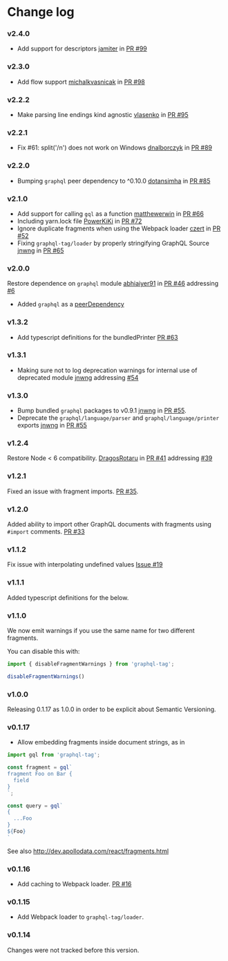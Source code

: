 # Change log

### v2.4.0
- Add support for descriptors [jamiter](https://github.com/jamiter) in [PR #99](https://github.com/apollographql/graphql-tag/pull/99)

### v2.3.0
- Add flow support [michalkvasnicak](https://github.com/michalkvasnicak) in [PR #98](https://github.com/apollographql/graphql-tag/pull/98)

### v2.2.2
- Make parsing line endings kind agnostic [vlasenko](https://github.com/vlasenko) in [PR #95](https://github.com/apollographql/graphql-tag/pull/95)

### v2.2.1
- Fix #61: split('/n') does not work on Windows [dnalborczyk](https://github.com/dnalborczyk) in [PR #89](https://github.com/apollographql/graphql-tag/pull/89)

### v2.2.0
- Bumping `graphql` peer dependency to ^0.10.0 [dotansimha](https://github.com/dotansimha) in [PR #85](https://github.com/apollographql/graphql-tag/pull/85)

### v2.1.0
- Add support for calling `gql` as a function [matthewerwin](https://github.com/matthewerwin) in [PR #66](https://github.com/apollographql/graphql-tag/pull/66)
- Including yarn.lock file [PowerKiKi](https://github.com/PowerKiKi) in [PR #72](https://github.com/apollographql/graphql-tag/pull/72)
- Ignore duplicate fragments when using the Webpack loader [czert](https://github.com/czert) in [PR #52](https://github.com/apollographql/graphql-tag/pull/52)
- Fixing `graphql-tag/loader` by properly stringifying GraphQL Source [jnwng](https://github.com/jnwng) in [PR #65](https://github.com/apollographql/graphql-tag/pull/65)

### v2.0.0
Restore dependence on `graphql` module [abhiaiyer91](https://github.com/abhiaiyer91) in [PR #46](https://github.com/apollographql/graphql-tag/pull/46) addressing [#6](https://github.com/apollographql/graphql-tag/issues/6)
  - Added `graphql` as a [peerDependency](https://github.com/apollographql/graphql-tag/commit/ac061dd16440e75c166c85b4bff5ba06c79c9356)

### v1.3.2
- Add typescript definitions for the bundledPrinter [PR #63](https://github.com/apollographql/graphql-tag/pull/63)

### v1.3.1
- Making sure not to log deprecation warnings for internal use of deprecated module [jnwng](https://github.com/jnwng) addressing [#54](https://github.com/apollographql/graphql-tag/issues/54#issuecomment-283301475)

### v1.3.0
- Bump bundled `graphql` packages to v0.9.1 [jnwng](https://github.com/jnwng) in [PR #55](https://github.com/apollographql/graphql-tag/pull/55).
- Deprecate the `graphql/language/parser` and `graphql/language/printer` exports [jnwng](https://github.com/jnwng) in [PR #55](https://github.com/apollographql/graphql-tag/pull/55)

### v1.2.4
Restore Node < 6 compatibility. [DragosRotaru](https://github.com/DragosRotaru) in [PR #41](https://github.com/apollographql/graphql-tag/pull/41) addressing [#39](https://github.com/apollographql/graphql-tag/issues/39)

### v1.2.1
Fixed an issue with fragment imports. [PR #35](https://github.com/apollostack/graphql-tag/issues/35).

### v1.2.0

Added ability to import other GraphQL documents with fragments using `#import` comments. [PR #33](https://github.com/apollostack/graphql-tag/pull/33)

### v1.1.2

Fix issue with interpolating undefined values [Issue #19](https://github.com/apollostack/graphql-tag/issues/19)

### v1.1.1

Added typescript definitions for the below.

### v1.1.0

We now emit warnings if you use the same name for two different fragments.

You can disable this with:

```js
import { disableFragmentWarnings } from 'graphql-tag';

disableFragmentWarnings()
```

### v1.0.0

Releasing 0.1.17 as 1.0.0 in order to be explicit about Semantic Versioning.

### v0.1.17

- Allow embedding fragments inside document strings, as in

```js
import gql from 'graphql-tag';

const fragment = gql`
fragment Foo on Bar {
  field
}
`;

const query = gql`
{
  ...Foo
}
${Foo}
`
```

See also http://dev.apollodata.com/react/fragments.html

### v0.1.16

- Add caching to Webpack loader. [PR #16](https://github.com/apollostack/graphql-tag/pull/16)

### v0.1.15

- Add Webpack loader to `graphql-tag/loader`.

### v0.1.14

Changes were not tracked before this version.
